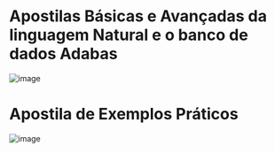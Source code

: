 # Apostilas Básicas e Avançadas da linguagem Natural e o banco de dados Adabas
![image](https://github.com/rosivaldocamjr/apostilas_natural_adabas/assets/91435382/74fef7c8-e86e-4f6f-967d-59c2031be791)
# Apostila de Exemplos Práticos
![image](https://github.com/rosivaldocamjr/apostilas_natural_adabas/assets/91435382/0c204961-dd28-483d-a422-c74b136bb9b8)
